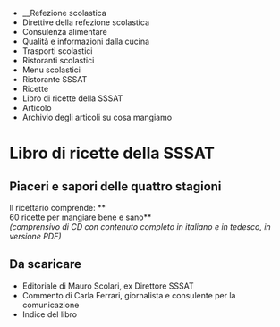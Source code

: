   * __Refezione scolastica
  * Direttive della refezione scolastica
  * Consulenza alimentare
  * Qualità e informazioni dalla cucina
  * Trasporti scolastici
  * Ristoranti scolastici
  * Menu scolastici
  * Ristorante SSSAT
  * Ricette
  * Libro di ricette della SSSAT
  * Articolo
  * Archivio degli articoli su cosa mangiamo

#  Libro di ricette della SSSAT

##  Piaceri e sapori delle quattro stagioni

  
Il ricettario comprende: **  
60 ricette per mangiare bene e sano**  
 _(comprensivo di CD con contenuto completo in italiano e in tedesco, in
versione PDF)_

##  Da scaricare

  * Editoriale di Mauro Scolari, ex Direttore SSSAT
  * Commento di Carla Ferrari, giornalista e consulente per la comunicazione
  * Indice del libro

